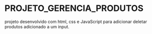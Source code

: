 # PROJETO_GERENCIA_PRODUTOS
projeto desenvolvido com html, css e JavaScript para adicionar deletar produtos adicionado a um input.
